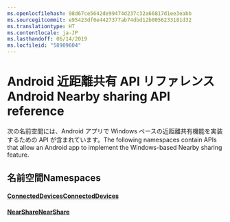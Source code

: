 ```yaml
---
ms.openlocfilehash: 98d67ce5642de99474d237c32a66817d1ee3eabb
ms.sourcegitcommit: e95423df0e4427377ab74dbd12b0056233181d32
ms.translationtype: HT
ms.contentlocale: ja-JP
ms.lasthandoff: 06/14/2019
ms.locfileid: "58909604"
---
```

# <a name="android-nearby-sharing-api-reference"></a><span data-ttu-id="f6ec8-101">Android 近距離共有 API リファレンス</span><span class="sxs-lookup"><span data-stu-id="f6ec8-101">Android Nearby sharing API reference</span></span>

<span data-ttu-id="f6ec8-102">次の名前空間には、Android アプリで Windows ベースの近距離共有機能を実装するための API が含まれています。</span><span class="sxs-lookup"><span data-stu-id="f6ec8-102">The following namespaces contain APIs that allow an Android app to implement the Windows-based Nearby sharing feature.</span></span>

## <a name="namespaces"></a><span data-ttu-id="f6ec8-103">名前空間</span><span class="sxs-lookup"><span data-stu-id="f6ec8-103">Namespaces</span></span>

#### <a name="connecteddeviceshttpsdocsmicrosoftcomjavaapicommicrosoftconnecteddevices"></a>[<span data-ttu-id="f6ec8-104">ConnectedDevices</span><span class="sxs-lookup"><span data-stu-id="f6ec8-104">ConnectedDevices</span></span>](https://docs.microsoft.com/java/api/com.microsoft.connecteddevices)
#### <a name="nearsharehttpsdocsmicrosoftcomjavaapicommicrosoftconnecteddevicesremotesystemscommandingnearshare"></a>[<span data-ttu-id="f6ec8-105">NearShare</span><span class="sxs-lookup"><span data-stu-id="f6ec8-105">NearShare</span></span>](https://docs.microsoft.com/java/api/com.microsoft.connecteddevices.remotesystems.commanding.nearshare)